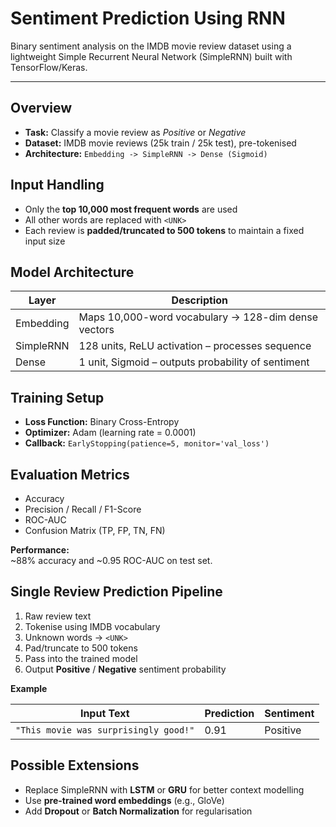 # Sentiment Prediction Using RNN

Binary sentiment analysis on the IMDB movie review dataset using a lightweight Simple Recurrent Neural Network (SimpleRNN) built with TensorFlow/Keras.

---

## Overview

- **Task:** Classify a movie review as *Positive* or *Negative*
- **Dataset:** IMDB movie reviews (25k train / 25k test), pre-tokenised
- **Architecture:** `Embedding -> SimpleRNN -> Dense (Sigmoid)`


## Input Handling

- Only the **top 10,000 most frequent words** are used  
- All other words are replaced with `<UNK>`  
- Each review is **padded/truncated to 500 tokens** to maintain a fixed input size


## Model Architecture

| Layer      | Description                                           |
|-----------|-------------------------------------------------------|
| Embedding | Maps 10,000-word vocabulary → 128-dim dense vectors    |
| SimpleRNN | 128 units, ReLU activation – processes sequence        |
| Dense     | 1 unit, Sigmoid – outputs probability of sentiment     |


## Training Setup

- **Loss Function:** Binary Cross-Entropy  
- **Optimizer:** Adam (learning rate = 0.0001)  
- **Callback:** `EarlyStopping(patience=5, monitor='val_loss')`


## Evaluation Metrics

- Accuracy  
- Precision / Recall / F1-Score  
- ROC-AUC  
- Confusion Matrix (TP, FP, TN, FN)

**Performance:**  
~88% accuracy and ~0.95 ROC-AUC on test set.


## Single Review Prediction Pipeline

1. Raw review text  
2. Tokenise using IMDB vocabulary  
3. Unknown words -> `<UNK>`  
4. Pad/truncate to 500 tokens  
5. Pass into the trained model  
6. Output **Positive** / **Negative** sentiment probability

**Example**

| Input Text                         | Prediction | Sentiment |
|------------------------------------|------------|-----------|
| `"This movie was surprisingly good!"` | 0.91       | Positive  |

## Possible Extensions

- Replace SimpleRNN with **LSTM** or **GRU** for better context modelling  
- Use **pre-trained word embeddings** (e.g., GloVe)  
- Add **Dropout** or **Batch Normalization** for regularisation

